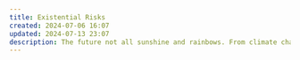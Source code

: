```yaml
---
title: Existential Risks
created: 2024-07-06 16:07
updated: 2024-07-13 23:07
description: The future not all sunshine and rainbows. From climate change to artificial intelligence to pandemics.... yeah, we've got some serious threats looming over us. This section is a collection of notes, articles, books, and other resources that delve into these issues and ponder the ethics of tech. How do we make sure our inventions are a force for good, not evil? How do we build a future that's sustainable, fair, and, like, not a total dystopia? These are the questions that keep me up at night...
---
```

